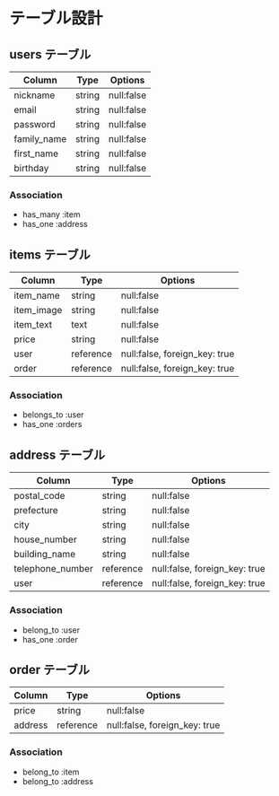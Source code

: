 # テーブル設計

## users テーブル

| Column      | Type   | Options    |
| ---------   | ------ | ---------- |
| nickname    | string | null:false |
| email       | string | null:false |
| password    | string | null:false |
| family_name | string | null:false |
| first_name  | string | null:false |
| birthday    | string | null:false |

### Association

- has_many :item
- has_one  :address


## items テーブル

| Column      | Type      | Options                       |
| ----------- | ----------|------------------------------ |
| item_name   | string    | null:false                    |
| item_image  | string    | null:false                    |
| item_text   | text      | null:false                    |
| price       | string     | null:false                   |
| user        | reference | null:false, foreign_key: true |
| order       | reference | null:false, foreign_key: true |

### Association

- belongs_to :user
- has_one :orders 


## address テーブル

| Column           | Type      | Options                       |
| -----------      | ----------|------------------------------ |
| postal_code      | string    | null:false                    |
| prefecture       | string    | null:false                    |
| city             | string    | null:false                    |
| house_number     | string    | null:false                    |
| building_name    | string    | null:false                    |
| telephone_number | reference | null:false, foreign_key: true |
| user             | reference | null:false, foreign_key: true |

### Association

- belong_to :user
- has_one :order


## order テーブル

| Column      | Type      | Options                       |
| ----------- | --------- | ----------------------------- |
| price       | string    | null:false                    |
| address     | reference | null:false, foreign_key: true |

### Association

- belong_to :item
- belong_to :address